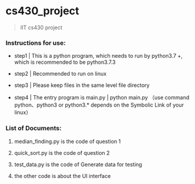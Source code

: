 # cs430_project

> IIT cs430 project

### Instructions for use:

- step1 | This is a python program, which needs to run by python3.7 +, which is recommended to be python3.7.3

- step2 | Recommended to run on linux

- step3 | Please keep files in the same level file directory

- step4 | The entry program is main.py | python main.py （use command python、python3 or python3.* depends on the Symbolic Link of your linux）

### List of Documents:

1. median_finding.py is the code of question 1

2. quick_sort.py is the code of question 2

3. test_data.py is the code of Generate data for testing

4. the other code is about the UI interface
